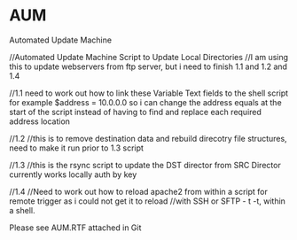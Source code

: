 # AUM
Automated Update Machine

//Automated Update Machine Script to Update Local Directories
//I am using this to update webservers from ftp server, but i need to finish 1.1 and 1.2 and 1.4

//1.1 need to work out how to link these Variable Text fields to the shell script for example $address = 10.0.0.0
so i can change the address equals at the start of the script instead of having to find and replace each required address location

//1.2
//this is to remove destination data and rebuild direcotry file structures, need to make it run prior to 1.3 script

//1.3
//this is the rsync script to update the DST director from SRC Director currently works locally auth by key

//1.4
//Need to work out how to reload apache2 from within a script for remote trigger as i could not get it to reload 
//with SSH or SFTP - t -t, within a shell.


Please see AUM.RTF attached in Git
